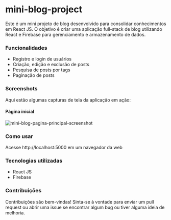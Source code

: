 # mini-blog-project
Este é um mini projeto de blog desenvolvido para consolidar conhecimentos em React JS. O objetivo é criar uma aplicação full-stack de blog utilizando React e Firebase para gerenciamento e armazenamento de dados.

### Funcionalidades
- Registro e login de usuários
- Criação, edição e exclusão de posts
- Pesquisa de posts por tags
- Paginação de posts

### Screenshots
Aqui estão algumas capturas de tela da aplicação em ação:

#### Página inicial
![mini-blog-pagina-principal-screenshot](https://github.com/LucasVitorVD/mini-blog-project/assets/86110408/3e651467-8500-402d-90b4-390b8b9b80c5)


### Como usar
Acesse http://localhost:5000 em um navegador da web

### Tecnologias utilizadas
- React JS
- Firebase
 
### Contribuições
Contribuições são bem-vindas! Sinta-se à vontade para enviar um pull request ou abrir uma issue se encontrar algum bug ou tiver alguma ideia de melhoria.
